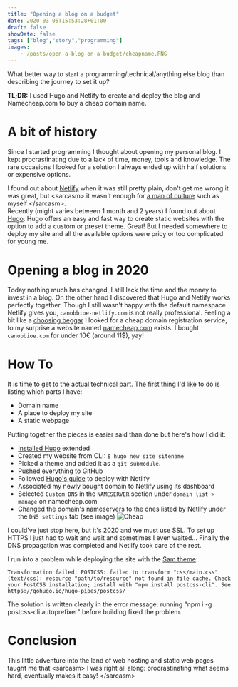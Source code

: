 ```yaml
---
title: "Opening a blog on a budget"
date: 2020-03-05T15:53:28+01:00
draft: false
showDate: false
tags: ["blog","story","programming"]
images:
    - /posts/open-a-blog-on-a-budget/cheapname.PNG
---
```

What better way to start a programming/technical/anything else blog than describing the journey to set it up?

**TL;DR:** I used Hugo and Netlify to create and deploy the blog and Namecheap.com to buy a cheap domain name.

# A bit of history
Since I started programming I thought about opening my personal blog.
I kept procrastinating due to a lack of time, money, tools and knowledge.
The rare occasions I looked for a solution I always ended up with half solutions
or expensive options.

I found out about [Netlify](https://www.netlify.com/) when it was still pretty plain,
don't get me wrong it was great, but \<sarcasm\> it wasn't enough for [a man of culture](https://i.kym-cdn.com/entries/icons/facebook/000/022/506/manofculture.jpg) such as myself \</sarcasm\>.  
Recently (might varies between 1 month and 2 years) I found out about [Hugo](https://gohugo.io/).
Hugo offers an easy and fast way to create static websites with the option to add a custom or preset theme.
Great! But I needed somewhere to deploy my site and all the available options were pricy or too complicated for young me.


# Opening a blog in 2020
Today nothing much has changed, I still lack the time and the money to invest in a blog.
On the other hand I discovered that Hugo and Netlify works perfectly together.
Though I still wasn't happy with the default namespace Netlify gives you, `canobbioe-netlify.com`
is not really professional. Feeling a bit like a [choosing beggar](https://www.urbandictionary.com/define.php?term=choosing%20beggar)
I looked for a cheap domain registration service, to my surprise a website named [namecheap.com](https://www.namecheap.com/)
exists. I bought `canobbioe.com` for under 10€ (around 11$), yay!

# How To
It is time to get to the actual technical part. The first thing I'd like to do is listing which parts I have:
- Domain name
- A place to deploy my site
- A static webpage

Putting together the pieces is easier said than done but here's how I did it:

- [Installed Hugo](https://gohugo.io/getting-started/installing/) extended
- Created my website from CLI: `$ hugo new site sitename`
- Picked a theme and added it as a `git submodule`.
- Pushed everything to GitHub
- Followed [Hugo's guide](https://gohugo.io/hosting-and-deployment/hosting-on-netlify/) to deploy with Netlify
- Associated my newly bought domain to Netlify using its dashboard
- Selected `Custom DNS` in the `NAMESERVER` section under `domain list > manage` on namecheap.com
- Changed the domain's nameservers to the ones listed by Netlify under the `DNS settings` tab (see image)
![Cheap](/posts/open-a-blog-on-a-budget/cheapname.PNG)

I could've just stop here, but it's 2020 and we must use SSL. To set up HTTPS I just had to wait and wait and sometimes I even waited... Finally the DNS propagation was completed and Netlify took care of the rest.

I run into a problem while deploying the site with the [Sam theme](https://github.com/victoriadrake/hugo-theme-sam):
```
Transformation failed: POSTCSS: failed to transform "css/main.css" (text/css): resource "path/to/resource" not found in file cache. Check your PostCSS installation; install with "npm install postcss-cli". See https://gohugo.io/hugo-pipes/postcss/
```
The solution is written clearly in the error message: running "npm i -g postcss-cli autoprefixer" before building fixed the problem.

# Conclusion
This little adventure into the land of web hosting and static web pages taught me that \<sarcasm\> I was right all along: procrastinating what seems hard, eventually makes it easy! \</sarcasm\>


